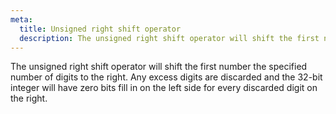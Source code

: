 ```yaml
---
meta:
  title: Unsigned right shift operator
  description: The unsigned right shift operator will shift the first number the specified number of digits to the right. Any excess digits are discarded and the 32-bit integer will have zero bits fill in on the left side for every discarded digit on the right.
---
```


The unsigned right shift operator will shift the first number the
specified number of digits to the right. Any excess digits are discarded
and the 32-bit integer will have zero bits fill in on the left side for
every discarded digit on the right.

